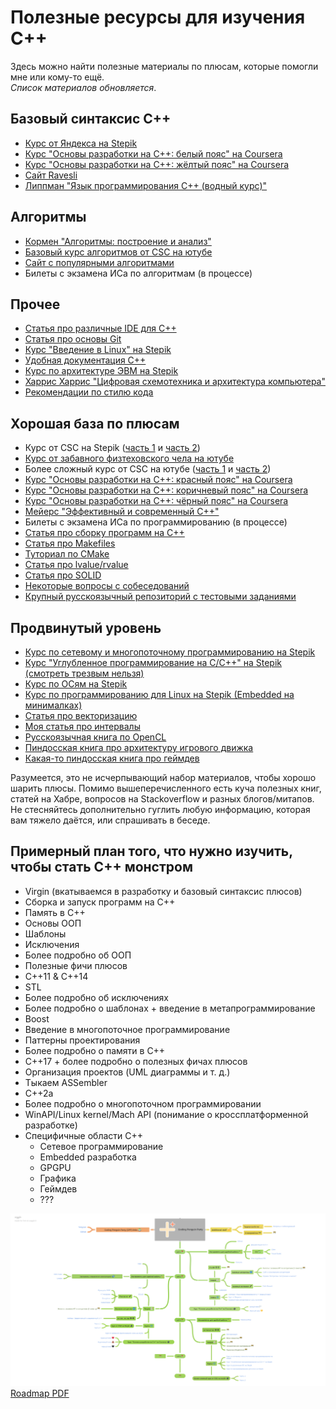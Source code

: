 # Полезные ресурсы для изучения C++

Здесь можно найти полезные материалы по плюсам, которые помогли мне или кому-то ещё.\
*Список материалов обновляется*.

## Базовый синтаксис C++

- [Курс от Яндекса на Stepik](https://stepik.org/course/363)
- [Курс "Основы разработки на C++: белый пояс" на Coursera](https://www.coursera.org/programs/itmo-university-al-mvhbz/browse?productId=Pl4ufpPXEeaNFwpTUaS5fQ&productType=course&query=с%2B%2B+белый+пояс&showMiniModal=true)
- [Курс "Основы разработки на C++: жёлтый пояс" на Coursera](https://www.coursera.org/programs/itmo-university-al-mvhbz/browse?productId=wNYswUxHEeelTA5rVsWkbg&productType=course&query=с%2B%2B+желтый+пояс&showMiniModal=true)
- [Сайт Ravesli](https://ravesli.com/uroki-cpp/#toc-0)
- [Липпман "Язык программирования C++ (водный курс)"](http://tka4.org/materials/lib/Articles-Books/C++/Стенли%20Липпман,%20Жози%20Лажойе%20-%20Язык%20программирования%20C++.%20Вводный%20курс.pdf)

## Алгоритмы

- [Кормен "Алгоритмы: построение и анализ"](https://e-maxx.ru/bookz/files/cormen.pdf)
- [Базовый курс алгоритмов от CSC на ютубе](https://www.youtube.com/playlist?list=PLlb7e2G7aSpQutUr7qYIunvm04cqdr5mx)
- [Сайт с популярными алгоритмами](https://brestprog.by/topics/)
- Билеты с экзамена ИСа по алгоритмам (в процессе)

## Прочее

- [Статья про различные IDE для C++](https://itvdn.com/ru/blog/article/cplspls-top7)
- [Статья про основы Git](https://medium.com/nuances-of-programming/знакомство-с-git-и-github-руководство-для-начинающих-54ea2567d76c)
- [Курс "Введение в Linux" на Stepik](https://stepik.org/course/73)
- [Удобная документация C++](https://en.cppreference.com/w/)
- [Курс по архитектуре ЭВМ на Stepik](https://stepik.org/course/253)
- [Харрис Харрис "Цифровая схемотехника и архитектура компьютера"](http://easyelectronics.ru/files/Book/digital-design-and-computer-architecture-russian-translation.pdf)
- [Рекомендации по стилю кода](https://habr.com/ru/post/172091/)

## Хорошая база по плюсам

- Курс от CSC на Stepik ([часть 1](https://stepik.org/course/7) и [часть 2](https://stepik.org/course/3206))
- [Курс от забавного физтеховского чела на ютубе](https://www.youtube.com/playlist?list=PL4_hYwCyhAvY2dY_tnTv3-TJThzcloCvM)
- Более сложный курс от CSC на ютубе ([часть 1](https://www.youtube.com/playlist?list=PLlb7e2G7aSpTFea2FYxp7mFfbZW-xavhL) и [часть 2](https://www.youtube.com/playlist?list=PLlb7e2G7aSpRs7YafQ1GgJvyRku10m1RN))
- [Курс "Основы разработки на C++: красный пояс" на Coursera](https://www.coursera.org/programs/itmo-university-al-mvhbz/browse?productId=vHqyWKloEee4dQ4f4OrUMg&productType=course&query=с%2B%2B+красный+пояс&showMiniModal=true)
- [Курс "Основы разработки на C++: коричневый пояс" на Coursera](https://www.coursera.org/programs/itmo-university-al-mvhbz/browse?productId=0jkatqloEeecJQoI0GzQzg&productType=course&query=с%2B%2B+коричневый+пояс&showMiniModal=true)
- [Курс "Основы разработки на C++: чёрный пояс" на Coursera](https://www.coursera.org/programs/itmo-university-al-mvhbz/browse?productId=4AfNP6loEeevAAqY8Yp9-A&productType=course&query=с%2B%2B+черный+пояс&showMiniModal=true)
- [Мейерс "Эффективный и современный C++"](https://coollib.net/b.usr/Skott_Meyers_Effektivnyiy_i_sovremennyiy_C%2B%2B.pdf)
- Билеты с экзамена ИСа по программированию (в процессе)
- [Статья про сборку программ на C++](https://habr.com/ru/post/478124/)
- [Статья про Makefiles](https://habr.com/ru/post/155201/)
- [Туториал по CMake](https://neerc.ifmo.ru/wiki/index.php?title=CMake_Tutorial)
- [Статья про lvalue/rvalue](https://habr.com/ru/post/441742/)
- [Статья про SOLID](https://medium.com/webbdev/solid-4ffc018077da)
- [Некоторые вопросы с собеседований](http://www.quizful.net/interview/cpp)
- [Крупный русскоязычный репозиторий с тестовыми заданиями](https://github.com/Hexlet/ru-test-assignments)

## Продвинутый уровень

- [Курс по сетевому и многопоточному программированию на Stepik](https://stepik.org/course/149)
- [Курс "Углубленное программирование на C/C++" на Stepik (смотреть трезвым нельзя)](https://stepik.org/course/153)
- [Курс по ОСям на Stepik](https://stepik.org/course/1780)
- [Курс по программированию для Linux на Stepik (Embedded на минималках)](https://stepik.org/course/548)
- [Статья про векторизацию](https://algorithmica.org/ru/sse)
- [Моя статья про интервалы](https://habr.com/ru/post/440388/)
- [Русскоязычная книга по OpenCL](https://yadi.sk/i/CV3_186ovZECrA)
- [Пиндосская книга про архитектуру игрового движка](https://yadi.sk/i/uSQW-WS4VFXhfA)
- [Какая-то пиндосская книга про геймдев](https://yadi.sk/i/yWryeO_u5W62rQ)

Разумеется, это не исчерпывающий набор материалов, чтобы хорошо шарить плюсы. Помимо вышеперечисленного есть куча полезных книг, статей на Хабре, вопросов на Stackoverflow и разных блогов/митапов. Не стесняйтесь дополнительно гуглить любую информацию, которая вам тяжело даётся, или спрашивать в беседе.

## Примерный план того, что нужно изучить, чтобы стать C++ монстром

- Virgin (вкатываемся в разработку и базовый синтаксис плюсов)
- Сборка и запуск программ на C++
- Память в C++
- Основы ООП
- Шаблоны
- Исключения
- Более подробно об ООП
- Полезные фичи плюсов
- C++11 & C++14
- STL
- Более подробно об исключениях
- Более подробно о шаблонах + введение в метапрограммирование
- Boost
- Введение в многопоточное программирование
- Паттерны проектирования
- Более подробно о памяти в C++
- C++17 + более подробно о полезных фичах плюсов
- Организация проектов (UML диаграммы и т. д.)
- Тыкаем ASSembler
- C++2a
- Более подробно о многопоточном программировании
- WinAPI/Linux kernel/Mach API (понимание о кроссплатформенной разработке)
- Специфичные области C++
  - Сетевое программирование
  - Embedded разработка
  - GPGPU
  - Графика
  - Геймдев
  - ???
  
![Coding_Penguin_Party_Roadmap.png](https://github.com/CodingPenguinParty/kernel/blob/master/images/Coding_Penguin_Party_Roadmap.png)
[Roadmap PDF](https://github.com/CodingPenguinParty/kernel/blob/master/images/Coding_Penguin_Party_Roadmap.pdf)
